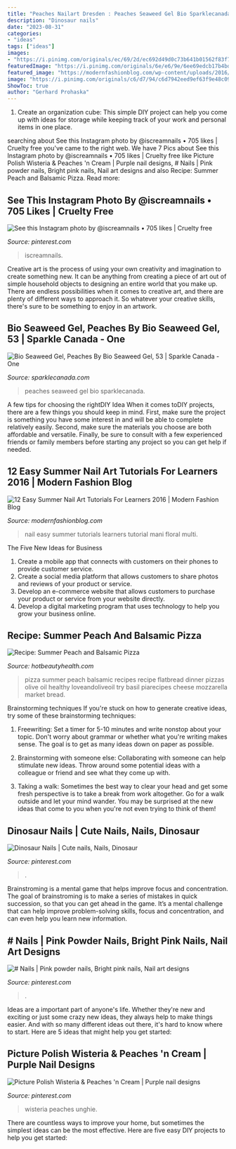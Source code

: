 ```yaml
---
title: "Peaches Nailart Dresden : Peaches Seaweed Gel Bio Sparklecanada"
description: "Dinosaur nails"
date: "2023-08-31"
categories:
- "ideas"
tags: ["ideas"]
images:
- "https://i.pinimg.com/originals/ec/69/2d/ec692d49d0c73b641b01562f83f7bf53.jpg"
featuredImage: "https://i.pinimg.com/originals/6e/e6/9e/6ee69edcb17b4bd1efe8794a48ef8141.jpg"
featured_image: "https://modernfashionblog.com/wp-content/uploads/2016/07/12-Easy-Summer-Nail-Art-Tutorials-For-Learners-2016-1.jpg"
image: "https://i.pinimg.com/originals/c6/d7/94/c6d7942eed9ef63f9e48c095051096cb.jpg"
ShowToc: true
author: "Gerhard Prohaska"
---
```



1. Create an organization cube: This simple DIY project can help you come up with ideas for storage while keeping track of your work and personal items in one place.

	

		
searching about See this Instagram photo by @iscreamnails • 705 likes | Cruelty free you've came to the right web. We have 7 Pics about See this Instagram photo by @iscreamnails • 705 likes | Cruelty free like Picture Polish Wisteria &amp; Peaches &#039;n Cream | Purple nail designs, # Nails | Pink powder nails, Bright pink nails, Nail art designs and also Recipe: Summer Peach and Balsamic Pizza. Read more:
		
    
## See This Instagram Photo By @iscreamnails • 705 Likes | Cruelty Free

<img loading=lazy src="https://i.pinimg.com/originals/6e/e6/9e/6ee69edcb17b4bd1efe8794a48ef8141.jpg" onerror="this.onerror=null;this.src='https://tse3.mm.bing.net/th?id=OIP.H4u4tN8kV_vnAApypqzqWAHaHa&amp;pid=15.1';" alt="See this Instagram photo by @iscreamnails • 705 likes | Cruelty free">

_Source: pinterest.com_

>iscreamnails. 

	

Creative art is the process of using your own creativity and imagination to create something new. It can be anything from creating a piece of art out of simple household objects to designing an entire world that you make up. There are endless possibilities when it comes to creative art, and there are plenty of different ways to approach it. So whatever your creative skills, there's sure to be something to enjoy in an artwork.

    
## Bio Seaweed Gel, Peaches By Bio Seaweed Gel, 53 | Sparkle Canada - One

<img loading=lazy src="http://sparklecanada.com/image/catalog/data/product/BioSeaweedGel/53-Peaches.jpg" onerror="this.onerror=null;this.src='https://tse1.mm.bing.net/th?id=OIP.qWuq1oVp515zZlhMc_utqgAAAA&amp;pid=15.1';" alt="Bio Seaweed Gel, Peaches By Bio Seaweed Gel, 53 | Sparkle Canada - One">

_Source: sparklecanada.com_

>peaches seaweed gel bio sparklecanada. 

	

A few tips for choosing the rightDIY Idea
When it comes toDIY projects, there are a few things you should keep in mind. First, make sure the project is something you have some interest in and will be able to complete relatively easily. Second, make sure the materials you choose are both affordable and versatile. Finally, be sure to consult with a few experienced friends or family members before starting any project so you can get help if needed.

    
## 12 Easy Summer Nail Art Tutorials For Learners 2016 | Modern Fashion Blog

<img loading=lazy src="https://modernfashionblog.com/wp-content/uploads/2016/07/12-Easy-Summer-Nail-Art-Tutorials-For-Learners-2016-1.jpg" onerror="this.onerror=null;this.src='https://tse2.mm.bing.net/th?id=OIP.eTeue7lFdL-HjwZ4c3EviwHaRR&amp;pid=15.1';" alt="12 Easy Summer Nail Art Tutorials For Learners 2016 | Modern Fashion Blog">

_Source: modernfashionblog.com_

>nail easy summer tutorials learners tutorial mani floral multi. 

	

The Five New Ideas for Business
1. Create a mobile app that connects with customers on their phones to provide customer service. 
2. Create a social media platform that allows customers to share photos and reviews of your product or service. 
3. Develop an e-commerce website that allows customers to purchase your product or service from your website directly. 
4. Develop a digital marketing program that uses technology to help you grow your business online.

    
## Recipe: Summer Peach And Balsamic Pizza

<img loading=lazy src="https://www.hotbeautyhealth.com/wp-content/uploads/2014/07/summer-peach-balsamic-pizza.jpg" onerror="this.onerror=null;this.src='https://tse4.mm.bing.net/th?id=OIP.SOLC2dJuBo4AZ8WCH7jHpwHaKM&amp;pid=15.1';" alt="Recipe: Summer Peach and Balsamic Pizza">

_Source: hotbeautyhealth.com_

>pizza summer peach balsamic recipes recipe flatbread dinner pizzas olive oil healthy loveandoliveoil try basil piarecipes cheese mozzarella market bread. 

	

Brainstorming techniques
If you're stuck on how to generate creative ideas, try some of these brainstorming techniques:
1. Freewriting: Set a timer for 5-10 minutes and write nonstop about your topic. Don't worry about grammar or whether what you're writing makes sense. The goal is to get as many ideas down on paper as possible.

2. Brainstorming with someone else: Collaborating with someone can help stimulate new ideas. Throw around some potential ideas with a colleague or friend and see what they come up with.

3. Taking a walk: Sometimes the best way to clear your head and get some fresh perspective is to take a break from work altogether. Go for a walk outside and let your mind wander. You may be surprised at the new ideas that come to you when you're not even trying to think of them!

    
## Dinosaur Nails | Cute Nails, Nails, Dinosaur

<img loading=lazy src="https://i.pinimg.com/originals/c6/d7/94/c6d7942eed9ef63f9e48c095051096cb.jpg" onerror="this.onerror=null;this.src='https://tse4.mm.bing.net/th?id=OIP.bwz2SHDehX02_B-LTquWsAHaFj&amp;pid=15.1';" alt="Dinosaur Nails | Cute nails, Nails, Dinosaur">

_Source: pinterest.com_

>. 

	

Brainstroming is a mental game that helps improve focus and concentration. The goal of brainstroming is to make a series of mistakes in quick succession, so that you can get ahead in the game. It’s a mental challenge that can help improve problem-solving skills, focus and concentration, and can even help you learn new information.

    
## # Nails | Pink Powder Nails, Bright Pink Nails, Nail Art Designs

<img loading=lazy src="https://i.pinimg.com/originals/ec/69/2d/ec692d49d0c73b641b01562f83f7bf53.jpg" onerror="this.onerror=null;this.src='https://tse1.mm.bing.net/th?id=OIP.bpJHSh8Rg9pj2DVOqY4vagHaKS&amp;pid=15.1';" alt="# Nails | Pink powder nails, Bright pink nails, Nail art designs">

_Source: pinterest.com_

>. 

	

Ideas are a important part of anyone's life. Whether they're new and exciting or just some crazy new ideas, they always help to make things easier. And with so many different ideas out there, it's hard to know where to start. Here are 5 ideas that might help you get started: 

    
## Picture Polish Wisteria &amp; Peaches &#039;n Cream | Purple Nail Designs

<img loading=lazy src="https://i.pinimg.com/originals/95/c0/ba/95c0baa72ff91264862df5b1ddd011ab.jpg" onerror="this.onerror=null;this.src='https://tse1.mm.bing.net/th?id=OIP.usI9q88dlq_JYzRTQKhpbwHaJ4&amp;pid=15.1';" alt="Picture Polish Wisteria &amp; Peaches &#039;n Cream | Purple nail designs">

_Source: pinterest.com_

>wisteria peaches unghie. 

	

There are countless ways to improve your home, but sometimes the simplest ideas can be the most effective. Here are five easy DIY projects to help you get started: 

